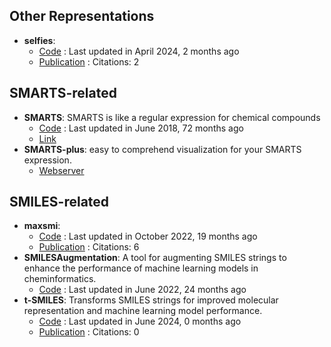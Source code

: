 
## **Other Representations**
- **selfies**: 
	- [Code](https://github.com/aspuru-guzik-group/selfies) : Last updated in April 2024, 2 months ago
	- [Publication](https://doi.org/10.1039/D3DD00044C) : Citations: 2

## **SMARTS-related**
- **SMARTS**: SMARTS is like a regular expression for chemical compounds
	- [Code](https://github.com/SqrtNegInf/SMARTS) : Last updated in June 2018, 72 months ago
	- [Link](https://github.com/SqrtNegInf/SMARTS/blob/master/cheat-sheet.txt)
- **SMARTS-plus**: easy to comprehend visualization for your SMARTS expression.
	- [Webserver](https://smarts.plus/)

## **SMILES-related**
- **maxsmi**: 
	- [Code](https://github.com/volkamerlab/maxsmi) : Last updated in October 2022, 19 months ago
	- [Publication](https://doi.org/10.1016/j.ailsci.2021.100014) : Citations: 6
- **SMILESAugmentation**: A tool for augmenting SMILES strings to enhance the performance of machine learning models in cheminformatics.
	- [Code](https://github.com/jcorreia11/SMILESAugmentation) : Last updated in June 2022, 24 months ago
- **t-SMILES**: Transforms SMILES strings for improved molecular representation and machine learning model performance.
	- [Code](https://github.com/juanniwu/t-smiles) : Last updated in June 2024, 0 months ago
	- [Publication](https://doi.org/10.1038/s41467-024-49388-6) : Citations: 0
